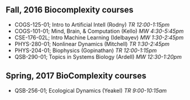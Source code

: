 ## Fall, 2016 Biocomplexity courses
- COGS-125-01; Intro to Artificial Intell (Rodny) *TR	12:00-1:15pm*  
- COGS-101-01; Mind, Brain, & Computation (Kello) *MW	4:30-5:45pm*  
- CSE-176-02L; Intro Machine Learning (Idelbayev) *MW	1:30-2:45pm*  
- PHYS-280-01; Nonlinear Dynamics (Mitchell) *TR	1:30-2:45pm*
- PHYS-204-01; Biophysics (Gopinathan) *TR	12:00-1:15pm*   
- QSB-290-01; Topics in Systems Biology (Ardell) *MW	12:30-1:20pm*    

## Spring, 2017 BioComplexity courses
- QSB-256-01; Ecological Dynamics (Yeakel) *TR 9:00-10:15am*    
